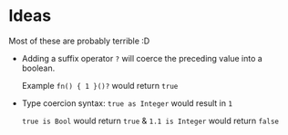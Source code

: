 # Ideas

Most of these are probably terrible :D

- Adding a suffix operator `?` will coerce the preceding value into a boolean.

  Example `fn() { 1 }()?` would return `true`

- Type coercion syntax: `true as Integer` would result in `1`

  `true is Bool` would return `true` & `1.1 is Integer` would return `false`
